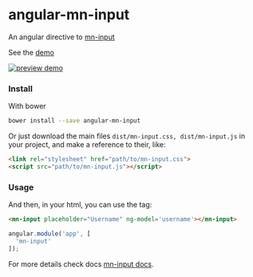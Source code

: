 # angular-mn-input

An angular directive to [mn-input](https://github.com/darlanmendonca/mn-input)

See the [demo](http://codepen.io/darlanmendonca/full/akgXQq)

[![preview demo](https://raw.githubusercontent.com/minimalist-components/mn-input/master/sources/example/mn-input.gif)](http://codepen.io/darlanmendonca/full/akgXQq)

### Install

With bower

```sh
bower install --save angular-mn-input
```

Or just download the main files ```dist/mn-input.css, dist/mn-input.js``` in your project, and make a reference to their, like:

```html
<link rel="stylesheet" href="path/to/mn-input.css">
<script src="path/to/mn-input.js"></script>
```

### Usage

And then, in your html, you can use the tag:

```html
<mn-input placeholder="Username" ng-model='username'></mn-input>
```

```js
angular.module('app', [
  'mn-input'
]);
```

For more details check docs [mn-input docs](https://github.com/darlanmendonca/mn-input).

